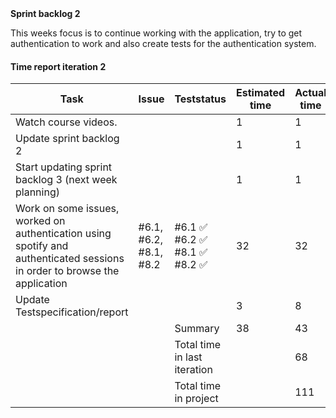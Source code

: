 <table>
<tr></tr>
</table>

**Sprint backlog 2**

This weeks focus is to continue working with the application, try to get authentication to work and also create tests for the authentication system.

#### Time report iteration 2

| Task | Issue | Teststatus | Estimated time | Actual time |
|------|-------|------------|----------------|-------------|
| Watch course videos. |  |  | 1 | 1 |
| Update sprint backlog 2 |  |  | 1 | 1 |
| Start updating sprint backlog 3 (next week planning) |  |  | 1 | 1 |
| Work on some issues, worked on authentication using spotify and authenticated sessions in order to browse the application | #6.1, #6.2, #8.1, #8.2 | #6.1 :white_check_mark: #6.2 :white_check_mark: #8.1 :white_check_mark: #8.2 :white_check_mark: | 32 | 32 |
| Update Testspecification/report |  |  | 3 | 8 |
|  |  | Summary | 38 | 43 |
|  |  | Total time in last iteration |  | 68 |
|  |  | Total time in project |  | 111 |

